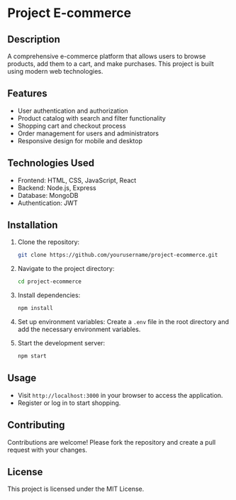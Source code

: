 # Project E-commerce

## Description
A comprehensive e-commerce platform that allows users to browse products, add them to a cart, and make purchases. This project is built using modern web technologies.

## Features
- User authentication and authorization
- Product catalog with search and filter functionality
- Shopping cart and checkout process
- Order management for users and administrators
- Responsive design for mobile and desktop

## Technologies Used
- Frontend: HTML, CSS, JavaScript, React
- Backend: Node.js, Express
- Database: MongoDB
- Authentication: JWT

## Installation
1. Clone the repository:
    ```bash
    git clone https://github.com/yourusername/project-ecommerce.git
    ```
2. Navigate to the project directory:
    ```bash
    cd project-ecommerce
    ```
3. Install dependencies:
    ```bash
    npm install
    ```
4. Set up environment variables:
    Create a `.env` file in the root directory and add the necessary environment variables.

5. Start the development server:
    ```bash
    npm start
    ```

## Usage
- Visit `http://localhost:3000` in your browser to access the application.
- Register or log in to start shopping.

## Contributing
Contributions are welcome! Please fork the repository and create a pull request with your changes.

## License
This project is licensed under the MIT License.